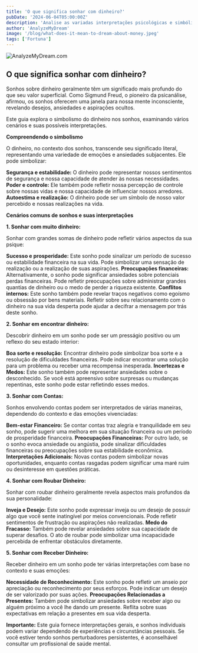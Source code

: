 ```yaml
---
title: 'O que significa sonhar com dinheiro?'
pubDate: '2024-06-04T05:00:00Z'
description: 'Analise as variadas interpretações psicológicas e simbólicas dos sonhos envolvendo dinheiro para descobrir os significados subjacentes desses sonhos.'
author: 'AnalyzeMyDream'
image: '/blog/what-does-it-mean-to-dream-about-money.jpeg'
tags: ['Fortuna']
---
```


![AnalyzeMyDream.com](/blog/what-does-it-mean-to-dream-about-money.jpeg)

## O que significa sonhar com dinheiro?

Sonhos sobre dinheiro geralmente têm um significado mais profundo do que seu valor superficial. Como Sigmund Freud, o pioneiro da psicanálise, afirmou, os sonhos oferecem uma janela para nossa mente inconsciente, revelando desejos, ansiedades e aspirações ocultos. 

Este guia explora o simbolismo do dinheiro nos sonhos, examinando vários cenários e suas possíveis interpretações. 

**Compreendendo o simbolismo**

O dinheiro, no contexto dos sonhos, transcende seu significado literal, representando uma variedade de emoções e ansiedades subjacentes. Ele pode simbolizar:

**Segurança e estabilidade:** O dinheiro pode representar nossos sentimentos de segurança e nossa capacidade de atender às nossas necessidades.
**Poder e controle:** Ele também pode refletir nossa percepção de controle sobre nossas vidas e nossa capacidade de influenciar nossos arredores.
**Autoestima e realização:** O dinheiro pode ser um símbolo de nosso valor percebido e nossas realizações na vida.

**Cenários comuns de sonhos e suas interpretações**

**1. Sonhar com muito dinheiro:**

Sonhar com grandes somas de dinheiro pode refletir vários aspectos da sua psique:

**Sucesso e prosperidade:** Este sonho pode sinalizar um período de sucesso ou estabilidade financeira na sua vida. Pode simbolizar uma sensação de realização ou a realização de suas aspirações.
**Preocupações financeiras:** Alternativamente, o sonho pode significar ansiedades sobre potenciais perdas financeiras. Pode refletir preocupações sobre administrar grandes quantias de dinheiro ou o medo de perder a riqueza existente.
**Conflitos internos:** Este sonho também pode revelar traços negativos como egoísmo ou obsessão por bens materiais. Refletir sobre seu relacionamento com o dinheiro na sua vida desperta pode ajudar a decifrar a mensagem por trás deste sonho.

**2. Sonhar em encontrar dinheiro:**

Descobrir dinheiro em um sonho pode ser um presságio positivo ou um reflexo do seu estado interior:

**Boa sorte e resolução:** Encontrar dinheiro pode simbolizar boa sorte e a resolução de dificuldades financeiras. Pode indicar encontrar uma solução para um problema ou receber uma recompensa inesperada.
**Incertezas e Medos:** Este sonho também pode representar ansiedades sobre o desconhecido. Se você está apreensivo sobre surpresas ou mudanças repentinas, este sonho pode estar refletindo esses medos.

**3. Sonhar com Contas:**

Sonhos envolvendo contas podem ser interpretados de várias maneiras, dependendo do contexto e das emoções vivenciadas:

**Bem-estar Financeiro:** Se contar contas traz alegria e tranquilidade em seu sonho, pode sugerir uma melhora em sua situação financeira ou um período de prosperidade financeira.
**Preocupações Financeiras:** Por outro lado, se o sonho evoca ansiedade ou angústia, pode sinalizar dificuldades financeiras ou preocupações sobre sua estabilidade econômica.
**Interpretações Adicionais:** Novas contas podem simbolizar novas oportunidades, enquanto contas rasgadas podem significar uma maré ruim ou desinteresse em questões práticas.

**4. Sonhar com Roubar Dinheiro:**

Sonhar com roubar dinheiro geralmente revela aspectos mais profundos da sua personalidade:

**Inveja e Desejo:** Este sonho pode expressar inveja ou um desejo de possuir algo que você sente inatingível por meios convencionais. Pode refletir sentimentos de frustração ou aspirações não realizadas.
**Medo do Fracasso:** Também pode revelar ansiedades sobre sua capacidade de superar desafios. O ato de roubar pode simbolizar uma incapacidade percebida de enfrentar obstáculos diretamente.

**5. Sonhar com Receber Dinheiro:**

Receber dinheiro em um sonho pode ter várias interpretações com base no contexto e suas emoções:

**Necessidade de Reconhecimento:** Este sonho pode refletir um anseio por apreciação ou reconhecimento por seus esforços. Pode indicar um desejo de ser valorizado por suas ações.
**Preocupações Relacionadas a Presentes:** Também pode simbolizar ansiedades sobre receber algo ou alguém próximo a você lhe dando um presente. Reflita sobre suas expectativas em relação a presentes em sua vida desperta.

**Importante:** Este guia fornece interpretações gerais, e sonhos individuais podem variar dependendo de experiências e circunstâncias pessoais. Se você estiver tendo sonhos perturbadores persistentes, é aconselhável consultar um profissional de saúde mental.